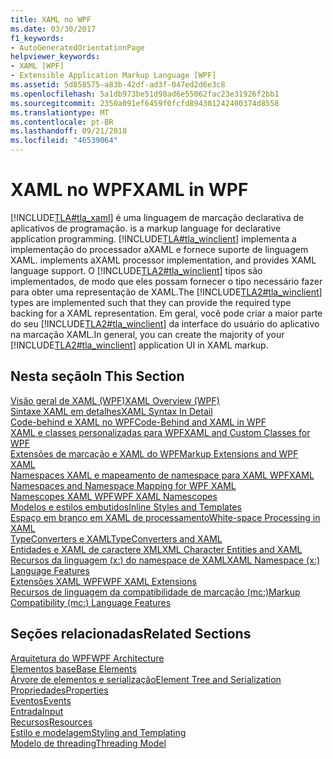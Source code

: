 ```yaml
---
title: XAML no WPF
ms.date: 03/30/2017
f1_keywords:
- AutoGeneratedOrientationPage
helpviewer_keywords:
- XAML [WPF]
- Extensible Application Markup Language [WPF]
ms.assetid: 5d858575-a83b-42df-ad3f-047ed2d6e3c8
ms.openlocfilehash: 5a1db973be51d98ad6e55062fac23e31926f2bb1
ms.sourcegitcommit: 2350a091ef6459f0fcfd894301242400374d8558
ms.translationtype: MT
ms.contentlocale: pt-BR
ms.lasthandoff: 09/21/2018
ms.locfileid: "46539064"
---
```

# <a name="xaml-in-wpf"></a><span data-ttu-id="94c5f-102">XAML no WPF</span><span class="sxs-lookup"><span data-stu-id="94c5f-102">XAML in WPF</span></span>
[!INCLUDE[TLA#tla_xaml](../../../../includes/tlasharptla-xaml-md.md)]<span data-ttu-id="94c5f-103"> é uma linguagem de marcação declarativa de aplicativos de programação.</span><span class="sxs-lookup"><span data-stu-id="94c5f-103"> is a markup language for declarative application programming.</span></span> [!INCLUDE[TLA#tla_winclient](../../../../includes/tlasharptla-winclient-md.md)]<span data-ttu-id="94c5f-104"> implementa a implementação do processador aXAML e fornece suporte de linguagem XAML.</span><span class="sxs-lookup"><span data-stu-id="94c5f-104"> implements aXAML processor implementation, and provides XAML language support.</span></span> <span data-ttu-id="94c5f-105">O [!INCLUDE[TLA2#tla_winclient](../../../../includes/tla2sharptla-winclient-md.md)] tipos são implementados, de modo que eles possam fornecer o tipo necessário fazer para obter uma representação de XAML.</span><span class="sxs-lookup"><span data-stu-id="94c5f-105">The [!INCLUDE[TLA2#tla_winclient](../../../../includes/tla2sharptla-winclient-md.md)] types are implemented such that they can provide the required type backing for a XAML representation.</span></span> <span data-ttu-id="94c5f-106">Em geral, você pode criar a maior parte do seu [!INCLUDE[TLA2#tla_winclient](../../../../includes/tla2sharptla-winclient-md.md)] da interface do usuário do aplicativo na marcação XAML.</span><span class="sxs-lookup"><span data-stu-id="94c5f-106">In general, you can create the majority of your [!INCLUDE[TLA2#tla_winclient](../../../../includes/tla2sharptla-winclient-md.md)] application UI in XAML markup.</span></span>  
  
## <a name="in-this-section"></a><span data-ttu-id="94c5f-107">Nesta seção</span><span class="sxs-lookup"><span data-stu-id="94c5f-107">In This Section</span></span>  
 [<span data-ttu-id="94c5f-108">Visão geral de XAML (WPF)</span><span class="sxs-lookup"><span data-stu-id="94c5f-108">XAML Overview (WPF)</span></span>](../../../../docs/framework/wpf/advanced/xaml-overview-wpf.md)  
 [<span data-ttu-id="94c5f-109">Sintaxe XAML em detalhes</span><span class="sxs-lookup"><span data-stu-id="94c5f-109">XAML Syntax In Detail</span></span>](../../../../docs/framework/wpf/advanced/xaml-syntax-in-detail.md)  
 [<span data-ttu-id="94c5f-110">Code-behind e XAML no WPF</span><span class="sxs-lookup"><span data-stu-id="94c5f-110">Code-Behind and XAML in WPF</span></span>](../../../../docs/framework/wpf/advanced/code-behind-and-xaml-in-wpf.md)  
 [<span data-ttu-id="94c5f-111">XAML e classes personalizadas para WPF</span><span class="sxs-lookup"><span data-stu-id="94c5f-111">XAML and Custom Classes for WPF</span></span>](../../../../docs/framework/wpf/advanced/xaml-and-custom-classes-for-wpf.md)  
 [<span data-ttu-id="94c5f-112">Extensões de marcação e XAML do WPF</span><span class="sxs-lookup"><span data-stu-id="94c5f-112">Markup Extensions and WPF XAML</span></span>](../../../../docs/framework/wpf/advanced/markup-extensions-and-wpf-xaml.md)  
 [<span data-ttu-id="94c5f-113">Namespaces XAML e mapeamento de namespace para XAML WPF</span><span class="sxs-lookup"><span data-stu-id="94c5f-113">XAML Namespaces and Namespace Mapping for WPF XAML</span></span>](../../../../docs/framework/wpf/advanced/xaml-namespaces-and-namespace-mapping-for-wpf-xaml.md)  
 [<span data-ttu-id="94c5f-114">Namescopes XAML WPF</span><span class="sxs-lookup"><span data-stu-id="94c5f-114">WPF XAML Namescopes</span></span>](../../../../docs/framework/wpf/advanced/wpf-xaml-namescopes.md)  
 [<span data-ttu-id="94c5f-115">Modelos e estilos embutidos</span><span class="sxs-lookup"><span data-stu-id="94c5f-115">Inline Styles and Templates</span></span>](../../../../docs/framework/wpf/advanced/inline-styles-and-templates.md)  
 [<span data-ttu-id="94c5f-116">Espaço em branco em XAML de processamento</span><span class="sxs-lookup"><span data-stu-id="94c5f-116">White-space Processing in XAML</span></span>](../../../../docs/framework/xaml-services/whitespace-processing-in-xaml.md)  
 [<span data-ttu-id="94c5f-117">TypeConverters e XAML</span><span class="sxs-lookup"><span data-stu-id="94c5f-117">TypeConverters and XAML</span></span>](../../../../docs/framework/wpf/advanced/typeconverters-and-xaml.md)  
 [<span data-ttu-id="94c5f-118">Entidades e XAML de caractere XML</span><span class="sxs-lookup"><span data-stu-id="94c5f-118">XML Character Entities and XAML</span></span>](../../../../docs/framework/xaml-services/xml-character-entities-and-xaml.md)  
 [<span data-ttu-id="94c5f-119">Recursos da linguagem (x:) do namespace de XAML</span><span class="sxs-lookup"><span data-stu-id="94c5f-119">XAML Namespace (x:) Language Features</span></span>](../../../../docs/framework/xaml-services/xaml-namespace-x-language-features.md)  
 [<span data-ttu-id="94c5f-120">Extensões XAML WPF</span><span class="sxs-lookup"><span data-stu-id="94c5f-120">WPF XAML Extensions</span></span>](../../../../docs/framework/wpf/advanced/wpf-xaml-extensions.md)  
 [<span data-ttu-id="94c5f-121">Recursos de linguagem da compatibilidade de marcação (mc:)</span><span class="sxs-lookup"><span data-stu-id="94c5f-121">Markup Compatibility (mc:) Language Features</span></span>](../../../../docs/framework/wpf/advanced/markup-compatibility-mc-language-features.md)  
  
## <a name="related-sections"></a><span data-ttu-id="94c5f-122">Seções relacionadas</span><span class="sxs-lookup"><span data-stu-id="94c5f-122">Related Sections</span></span>  
 [<span data-ttu-id="94c5f-123">Arquitetura do WPF</span><span class="sxs-lookup"><span data-stu-id="94c5f-123">WPF Architecture</span></span>](../../../../docs/framework/wpf/advanced/wpf-architecture.md)  
  [<span data-ttu-id="94c5f-124">Elementos base</span><span class="sxs-lookup"><span data-stu-id="94c5f-124">Base Elements</span></span>](../../../../docs/framework/wpf/advanced/base-elements.md)  
  [<span data-ttu-id="94c5f-125">Árvore de elementos e serialização</span><span class="sxs-lookup"><span data-stu-id="94c5f-125">Element Tree and Serialization</span></span>](../../../../docs/framework/wpf/advanced/element-tree-and-serialization.md)  
  [<span data-ttu-id="94c5f-126">Propriedades</span><span class="sxs-lookup"><span data-stu-id="94c5f-126">Properties</span></span>](../../../../docs/framework/wpf/advanced/properties-wpf.md)  
  [<span data-ttu-id="94c5f-127">Eventos</span><span class="sxs-lookup"><span data-stu-id="94c5f-127">Events</span></span>](../../../../docs/framework/wpf/advanced/events-wpf.md)  
  [<span data-ttu-id="94c5f-128">Entrada</span><span class="sxs-lookup"><span data-stu-id="94c5f-128">Input</span></span>](../../../../docs/framework/wpf/advanced/input-wpf.md)  
  [<span data-ttu-id="94c5f-129">Recursos</span><span class="sxs-lookup"><span data-stu-id="94c5f-129">Resources</span></span>](../../../../docs/framework/wpf/advanced/resources-wpf.md)  
  [<span data-ttu-id="94c5f-130">Estilo e modelagem</span><span class="sxs-lookup"><span data-stu-id="94c5f-130">Styling and Templating</span></span>](../../../../docs/framework/wpf/controls/styling-and-templating.md)  
  [<span data-ttu-id="94c5f-131">Modelo de threading</span><span class="sxs-lookup"><span data-stu-id="94c5f-131">Threading Model</span></span>](../../../../docs/framework/wpf/advanced/threading-model.md)
